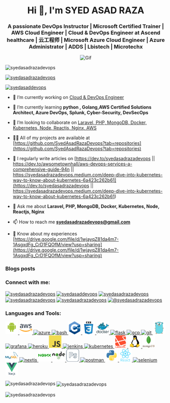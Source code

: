 <h1 align="center">Hi 👋, I'm SYED ASAD RAZA</h1>
<h3 align="center">A passionate DevOps Instructor | Microsoft Certified Trainer | AWS Cloud Engineer | Cloud & DevOps Engineer at Ascend healthcare | 云工程师 | Microsoft Azure Cloud Engineer | Azure Administrator | ADDS | Lbistech | Microtechx</h3>
<div align="center"><img src="https://analyticsindiamag.com/wp-content/uploads/2018/12/developer-dribbble.gif" alt="Gif" width="600px" height="400px"></div>


<p align="left"> <img src="https://komarev.com/ghpvc/?username=syedasadrazadevops&label=Profile%20views&color=0e75b6&style=flat" alt="syedasadrazadevops" /> </p>
<p align="left"> <a href="https://github.com/ryo-ma/github-profile-trophy"><img src="https://github-profile-trophy.vercel.app/?username=syedasadrazadevops" alt="syedasadrazadevops" /></a> </p>

<p align="left"> <a href="https://linkedin.com/in/syedasadrazadevops" target="blank"><img src="https://img.shields.io/twitter/follow/syedasaddevops?logo=linkedin&style=for-the-badge" alt="syedasaddevops" /></a> </p>

- 🔭 I’m currently working on [Cloud & DevOps Engineer](https://www.linkedin.com/company/ascend-advanced-healthcare-solutions/mycompany/)

- 🌱 I’m currently learning **python , Golang,AWS Certified Solutions Architect, Azure DevOps, Splunk, Cyber-Security, DevSecOps**

- 👯 I’m looking to collaborate on [Laravel, PHP, MongoDB, Docker, Kubernetes, Node, Reactjs, Nginx, AWS ](https://github.com/SyedAsadRazaDevops?tab=repositories)

- 👨‍💻 All of my projects are available at [https://github.com/SyedAsadRazaDevops?tab=repositories](https://github.com/SyedAsadRazaDevops?tab=repositories)

- 📝 I regularly write articles on [https://dev.to/syedasadrazadevops || https://dev.to/awsometownhall/aws-devops-services-a-comprehensive-guide-94n || https://syedasadrazadevops.medium.com/deep-dive-into-kubernetes-way-to-know-about-kubernetes-6a423c262b61](https://dev.to/syedasadrazadevops || https://syedasadrazadevops.medium.com/deep-dive-into-kubernetes-way-to-know-about-kubernetes-6a423c262b61)

- 💬 Ask me about **Laravel, PHP, MongoDB, Docker, Kubernetes, Node, Reactjs, Nginx**

- 📫 How to reach me **syedasadrazadevops@gmail.com**

- 📄 Know about my experiences [https://drive.google.com/file/d/1wjayqZ81da4m7-1AsgxdFg_CrD1FQOfM/view?usp=sharing](https://drive.google.com/file/d/1wjayqZ81da4m7-1AsgxdFg_CrD1FQOfM/view?usp=sharing)

### Blogs posts
<!-- BLOG-POST-LIST:START -->
<!-- BLOG-POST-LIST:END -->

<h3 align="left">Connect with me:</h3>
<p align="left">
<a href="https://dev.to/syedasadrazadevops" target="blank"><img align="center" src="https://raw.githubusercontent.com/rahuldkjain/github-profile-readme-generator/master/src/images/icons/Social/devto.svg" alt="syedasadrazadevops" height="30" width="40" /></a>
<a href="https://twitter.com/syedasaddevops" target="blank"><img align="center" src="https://raw.githubusercontent.com/rahuldkjain/github-profile-readme-generator/master/src/images/icons/Social/twitter.svg" alt="syedasaddevops" height="30" width="40" /></a>
<a href="https://linkedin.com/in/syedasadrazadevops" target="blank"><img align="center" src="https://raw.githubusercontent.com/rahuldkjain/github-profile-readme-generator/master/src/images/icons/Social/linked-in-alt.svg" alt="syedasadrazadevops" height="30" width="40" /></a>
<a href="https://stackoverflow.com/users/syedasadrazadevops" target="blank"><img align="center" src="https://raw.githubusercontent.com/rahuldkjain/github-profile-readme-generator/master/src/images/icons/Social/stack-overflow.svg" alt="syedasadrazadevops" height="30" width="40" /></a>
<a href="https://fb.com/syedasadrazadevops" target="blank"><img align="center" src="https://raw.githubusercontent.com/rahuldkjain/github-profile-readme-generator/master/src/images/icons/Social/facebook.svg" alt="syedasadrazadevops" height="30" width="40" /></a>
<a href="https://medium.com/@syedasadrazadevops" target="blank"><img align="center" src="https://raw.githubusercontent.com/rahuldkjain/github-profile-readme-generator/master/src/images/icons/Social/medium.svg" alt="@syedasadrazadevops" height="30" width="40" /></a>
</p>

<h3 align="left">Languages and Tools:</h3>
<p align="left"> <a href="https://developer.android.com" target="_blank" rel="noreferrer"> <img src="https://raw.githubusercontent.com/devicons/devicon/master/icons/android/android-original-wordmark.svg" alt="android" width="40" height="40"/> </a> <a href="https://aws.amazon.com" target="_blank" rel="noreferrer"> <img src="https://raw.githubusercontent.com/devicons/devicon/master/icons/amazonwebservices/amazonwebservices-original-wordmark.svg" alt="aws" width="40" height="40"/> </a> <a href="https://azure.microsoft.com/en-in/" target="_blank" rel="noreferrer"> <img src="https://www.vectorlogo.zone/logos/microsoft_azure/microsoft_azure-icon.svg" alt="azure" width="40" height="40"/> </a> <a href="https://www.gnu.org/software/bash/" target="_blank" rel="noreferrer"> <img src="https://www.vectorlogo.zone/logos/gnu_bash/gnu_bash-icon.svg" alt="bash" width="40" height="40"/> </a> <a href="https://www.w3schools.com/cpp/" target="_blank" rel="noreferrer"> <img src="https://raw.githubusercontent.com/devicons/devicon/master/icons/cplusplus/cplusplus-original.svg" alt="cplusplus" width="40" height="40"/> </a> <a href="https://www.w3schools.com/css/" target="_blank" rel="noreferrer"> <img src="https://raw.githubusercontent.com/devicons/devicon/master/icons/css3/css3-original-wordmark.svg" alt="css3" width="40" height="40"/> </a> <a href="https://www.docker.com/" target="_blank" rel="noreferrer"> <img src="https://raw.githubusercontent.com/devicons/devicon/master/icons/docker/docker-original-wordmark.svg" alt="docker" width="40" height="40"/> </a> <a href="https://flask.palletsprojects.com/" target="_blank" rel="noreferrer"> <img src="https://www.vectorlogo.zone/logos/pocoo_flask/pocoo_flask-icon.svg" alt="flask" width="40" height="40"/> </a> <a href="https://cloud.google.com" target="_blank" rel="noreferrer"> <img src="https://www.vectorlogo.zone/logos/google_cloud/google_cloud-icon.svg" alt="gcp" width="40" height="40"/> </a> <a href="https://git-scm.com/" target="_blank" rel="noreferrer"> <img src="https://www.vectorlogo.zone/logos/git-scm/git-scm-icon.svg" alt="git" width="40" height="40"/> </a> <a href="https://golang.org" target="_blank" rel="noreferrer"> <img src="https://raw.githubusercontent.com/devicons/devicon/master/icons/go/go-original.svg" alt="go" width="40" height="40"/> </a> <a href="https://grafana.com" target="_blank" rel="noreferrer"> <img src="https://www.vectorlogo.zone/logos/grafana/grafana-icon.svg" alt="grafana" width="40" height="40"/> </a> <a href="https://heroku.com" target="_blank" rel="noreferrer"> <img src="https://www.vectorlogo.zone/logos/heroku/heroku-icon.svg" alt="heroku" width="40" height="40"/> </a> <a href="https://developer.mozilla.org/en-US/docs/Web/JavaScript" target="_blank" rel="noreferrer"> <img src="https://raw.githubusercontent.com/devicons/devicon/master/icons/javascript/javascript-original.svg" alt="javascript" width="40" height="40"/> </a> <a href="https://www.jenkins.io" target="_blank" rel="noreferrer"> <img src="https://www.vectorlogo.zone/logos/jenkins/jenkins-icon.svg" alt="jenkins" width="40" height="40"/> </a> <a href="https://kubernetes.io" target="_blank" rel="noreferrer"> <img src="https://www.vectorlogo.zone/logos/kubernetes/kubernetes-icon.svg" alt="kubernetes" width="40" height="40"/> </a> <a href="https://laravel.com/" target="_blank" rel="noreferrer"> <img src="https://raw.githubusercontent.com/devicons/devicon/master/icons/laravel/laravel-plain-wordmark.svg" alt="laravel" width="40" height="40"/> </a> <a href="https://www.linux.org/" target="_blank" rel="noreferrer"> <img src="https://raw.githubusercontent.com/devicons/devicon/master/icons/linux/linux-original.svg" alt="linux" width="40" height="40"/> </a> <a href="https://www.mongodb.com/" target="_blank" rel="noreferrer"> <img src="https://raw.githubusercontent.com/devicons/devicon/master/icons/mongodb/mongodb-original-wordmark.svg" alt="mongodb" width="40" height="40"/> </a> <a href="https://www.mysql.com/" target="_blank" rel="noreferrer"> <img src="https://raw.githubusercontent.com/devicons/devicon/master/icons/mysql/mysql-original-wordmark.svg" alt="mysql" width="40" height="40"/> </a> <a href="https://nextjs.org/" target="_blank" rel="noreferrer"> <img src="https://cdn.worldvectorlogo.com/logos/nextjs-2.svg" alt="nextjs" width="40" height="40"/> </a> <a href="https://www.nginx.com" target="_blank" rel="noreferrer"> <img src="https://raw.githubusercontent.com/devicons/devicon/master/icons/nginx/nginx-original.svg" alt="nginx" width="40" height="40"/> </a> <a href="https://nodejs.org" target="_blank" rel="noreferrer"> <img src="https://raw.githubusercontent.com/devicons/devicon/master/icons/nodejs/nodejs-original-wordmark.svg" alt="nodejs" width="40" height="40"/> </a> <a href="https://www.photoshop.com/en" target="_blank" rel="noreferrer"> <img src="https://raw.githubusercontent.com/devicons/devicon/master/icons/photoshop/photoshop-line.svg" alt="photoshop" width="40" height="40"/> </a> <a href="https://postman.com" target="_blank" rel="noreferrer"> <img src="https://www.vectorlogo.zone/logos/getpostman/getpostman-icon.svg" alt="postman" width="40" height="40"/> </a> <a href="https://www.python.org" target="_blank" rel="noreferrer"> <img src="https://raw.githubusercontent.com/devicons/devicon/master/icons/python/python-original.svg" alt="python" width="40" height="40"/> </a> <a href="https://reactjs.org/" target="_blank" rel="noreferrer"> <img src="https://raw.githubusercontent.com/devicons/devicon/master/icons/react/react-original-wordmark.svg" alt="react" width="40" height="40"/> </a> <a href="https://www.selenium.dev" target="_blank" rel="noreferrer"> <img src="https://raw.githubusercontent.com/detain/svg-logos/780f25886640cef088af994181646db2f6b1a3f8/svg/selenium-logo.svg" alt="selenium" width="40" height="40"/> </a> <a href="https://vuejs.org/" target="_blank" rel="noreferrer"> <img src="https://raw.githubusercontent.com/devicons/devicon/master/icons/vuejs/vuejs-original-wordmark.svg" alt="vuejs" width="40" height="40"/> </a> </p>

<p><img align="left" src="https://github-readme-stats.vercel.app/api/top-langs?username=syedasadrazadevops&show_icons=true&locale=en&layout=compact" alt="syedasadrazadevops" /></p>

<p>&nbsp;<img align="center" src="https://github-readme-stats.vercel.app/api?username=syedasadrazadevops&show_icons=true&locale=en" alt="syedasadrazadevops" /></p>

<p><img align="center" src="https://github-readme-streak-stats.herokuapp.com/?user=syedasadrazadevops&" alt="syedasadrazadevops" /></p>

